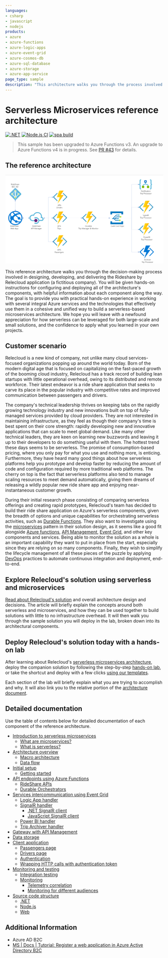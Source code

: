 ```yaml
---
languages:
- csharp
- javascript
- nodejs
products:
- azure
- azure-functions
- azure-logic-apps
- azure-event-grid
- azure-cosmos-db
- azure-sql-database
- azure-storage
- azure-app-service
page_type: sample
description: "This architecture walks you through the process involved in developing the Rideshare by Relecloud application."
---
```


# Serverless Microservices reference architecture

[![.NET](https://github.com/Azure-Samples/Serverless-microservices-reference-architecture/actions/workflows/dotnet.yml/badge.svg)](https://github.com/Azure-Samples/Serverless-microservices-reference-architecture/actions/workflows/dotnet.yml)
[![Node.js CI](https://github.com/Azure-Samples/Serverless-microservices-reference-architecture/actions/workflows/nodejs.yml/badge.svg)](https://github.com/Azure-Samples/Serverless-microservices-reference-architecture/actions/workflows/nodejs.yml)
[![spa build](https://github.com/Azure-Samples/Serverless-microservices-reference-architecture/actions/workflows/spa.yml/badge.svg)](https://github.com/Azure-Samples/Serverless-microservices-reference-architecture/actions/workflows/spa.yml)

> This sample has been upgraded to Azure Functions v3. An upgrade to Azure Functions v4 is in progress. See [PR #43](https://github.com/Azure-Samples/Serverless-microservices-reference-architecture/pull/43) for details.

## The reference architecture

![RideShare Macro Architecture](documentation/media/macro-architecture.png)

This reference architecture walks you through the decision-making process involved in designing, developing, and delivering the Rideshare by Relecloud application (a fictitious company). You will be given hands-on instructions for configuring and deploying all of the architecture's components, with helpful information about each component along the way. The goal is to provide you with practical hands-on experience in working with several integral Azure services and the technologies that effectively use them in a cohesive and unified way to build a serverless-based microservices architecture. We hope you will leave with a newfound appreciation for how serverless can be leveraged for both large-scale and small solutions, and the confidence to apply what you learned in your own projects.

## Customer scenario

Relecloud is a new kind of company, not unlike many cloud services-focused organizations popping up around the world today. Born of the modern digital age that is focused on capitalizing on the fast-paced growth of the booming cloud industry, Relecloud has a track record of building lean startups with little operational overhead, owing to its distributed and remote workforce. Their latest endeavor is a ride share application that seeks to carve its place in the popular industry with competitive rates and improved communication between passengers and drivers.

The company's technical leadership thrives on keeping tabs on the rapidly growing technology industry and new innovations built on top of fully-managed services provided by cloud providers. They are not interested in maintaining infrastructure, as they feel as though their company's time is best spent on their core strength: rapidly developing new and innovative applications that can scale to meet global demand. Like many other technical leaders, they are keen on learning new buzzwords and leaving it up to their developers to do something useful with them. The hottest trend these days seems to be serverless. The promise of consumption-based pricing, where you only pay for what you use and nothing more, is enticing. Furthermore, they have heard many good things about how serverless platforms help you prototype and develop faster by reducing the amount of code and configuration required by more traditional web platforms. The cherry on top is the fact that serverless platforms also tend to manage scaling resources to meet demand automatically, giving them dreams of releasing a wildly popular new ride share app and enjoying near-instantaneous customer growth.

During their initial research phase consisting of comparing serverless offerings and creating rapid prototypes, Relecloud's team has decided to build their ride share application on Azure's serverless components, given the breadth of options and unique capabilities for orchestrating serverless activities, such as [Durable Functions](https://docs.microsoft.com/azure/azure-functions/durable-functions-overview). They also want to investigate using the [microservices](https://aka.ms/azure-microservices) pattern in their solution design, as it seems like a good fit alongside [Azure functions](https://docs.microsoft.com/azure/azure-functions/functions-overview), [API Management](https://docs.microsoft.com/azure/api-management/api-management-key-concepts), [Event Grid](https://docs.microsoft.com/azure/event-grid/overview), and other key components and services. Being able to monitor the solution as a whole is an important capability they want to put in place from the start, especially since they are relying on so many components. Finally, they wish to simplify the lifecycle management of all these pieces of the puzzle by applying [DevOps](https://docs.microsoft.com/azure/devops/learn/what-is-devops) practices to automate continuous integration and deployment, end-to-end.

## Explore Relecloud's solution using serverless and microservices

[Read about Relecloud's solution](/documentation/introduction.md) and overall architecture design and decisions. The article will briefly explain the concepts around both serverless and microservices, and how they can be used together to build solutions with little to no infrastructure overhead. It will then walk you through the sample solution you will deploy in the lab, broken down into its architectural components.

## Deploy Relecloud's solution today with a hands-on lab

After learning about Relecloud's [serverless microservices architecture](/documentation/introduction.md), deploy the companion solution by following the step-by-step [hands-on lab](/documentation/setup.md), or take the shortcut and deploy with a few clicks [using our templates](/documentation/setup.md#cake-provision).

Each section of the lab will briefly explain what you are trying to accomplish and why. It will also link you to the relative portion of the [architecture document](/documentation/introduction.md).

## Detailed documentation

Use the table of contents below for detailed documentation of each component of the reference architecture.

- [Introduction to serverless microservices](/documentation/introduction.md)
  - [What are microservices?](/documentation/introduction.md#what-are-microservices)
  - [What is serverless?](/documentation/introduction.md#what-is-serverless)
- [Architecture overview](/documentation/architecture-overview.md)
  - [Macro architecture](/documentation/architecture-overview.md#macro-architecture)
  - [Data flow](/documentation/architecture-overview.md#data-flow)
- [Initial setup](/documentation/setup.md)
  - [Getting started](/documentation/setup.md#getting-started)
- [API endpoints using Azure Functions](/documentation/api-endpoints.md)
  - [RideShare APIs](/documentation/api-endpoints.md#rideshare-apis)
  - [Durable Orchestrators](/documentation/api-endpoints.md#durable-orchestrators)
- [Services intercommunication using Event Grid](/documentation/services-intercommunication.md)
  - [Logic App handler](/documentation/services-intercommunication.md#logic-app-handler)
  - [SignalR handler](/documentation/services-intercommunication.md#signalr-handler)
    - [.NET SignalR client](/documentation/services-intercommunication.md#dotnet-signalr-client)
    - [JavaScript SignalR client](/documentation/services-intercommunication.md#javascript-signalr-client)
  - [Power BI handler](/documentation/services-intercommunication.md#power-bi-handler)
  - [Trip Archiver handler](/documentation/services-intercommunication.md#trip-archiver-handler)
- [Gateway with API Management](/documentation/api-management.md)
- [Data storage](/documentation/data-storage.md)
- [Client application](/documentation/client-application.md)
  - [Passengers page](/documentation/client-application.md#passengers-page)
  - [Drivers page](/documentation/client-application.md#drivers-page)
  - [Authentication](/documentation/client-application.md#authentication)
  - [Wrapping HTTP calls with authentication token](/documentation/client-application.md#wrapping-http-calls-with-authentication-token)
- [Monitoring and testing](/documentation/monitoring-testing.md)
  - [Integration testing](/documentation/monitoring-testing.md#integration-testing)
  - [Monitoring](/documentation/monitoring-testing.md#monitoring)
    - [Telemetry correlation](/documentation/monitoring-testing.md#telemetry-correlation)
    - [Monitoring for different audiences](/documentation/monitoring-testing.md#monitoring-for-different-audiences)
- [Source code structure](/documentation/source-code-structure.md)
  - [.NET](/documentation/source-code-structure.md#net)
  - [Node.js](/documentation/source-code-structure.md#nodejs)
  - [Web](/documentation/source-code-structure.md#web)

## Additional Information

- Azure AD B2C
- [MS | Docs | Tutorial: Register a web application in Azure Active Directory B2C][1]

[1]: https://docs.microsoft.com/en-us/azure/active-directory-b2c/tutorial-register-applications